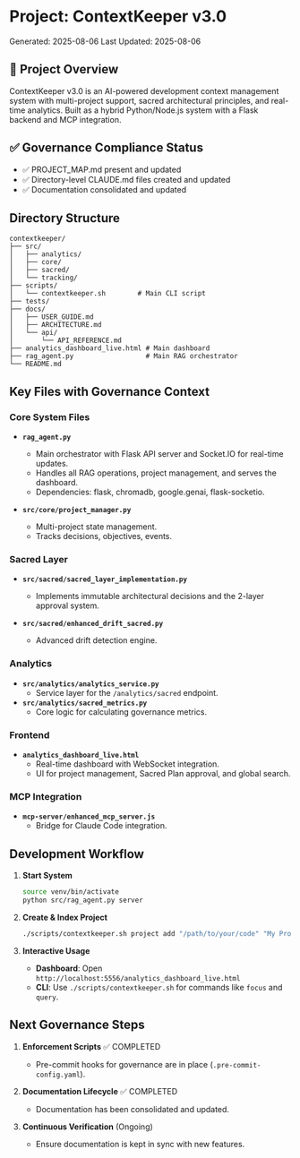 # Project: ContextKeeper v3.0
Generated: 2025-08-06
Last Updated: 2025-08-06

## 🎯 Project Overview
ContextKeeper v3.0 is an AI-powered development context management system with multi-project support, sacred architectural principles, and real-time analytics. Built as a hybrid Python/Node.js system with a Flask backend and MCP integration.

## ✅ Governance Compliance Status
- ✅ PROJECT_MAP.md present and updated
- ✅ Directory-level CLAUDE.md files created and updated
- ✅ Documentation consolidated and updated

## Directory Structure
```
contextkeeper/
├── src/
│   ├── analytics/
│   ├── core/
│   ├── sacred/
│   └── tracking/
├── scripts/
│   └── contextkeeper.sh        # Main CLI script
├── tests/
├── docs/
│   ├── USER_GUIDE.md
│   ├── ARCHITECTURE.md
│   └── api/
│       └── API_REFERENCE.md
├── analytics_dashboard_live.html # Main dashboard
├── rag_agent.py                  # Main RAG orchestrator
└── README.md
```

## Key Files with Governance Context

### Core System Files
- **`rag_agent.py`**
  - Main orchestrator with Flask API server and Socket.IO for real-time updates.
  - Handles all RAG operations, project management, and serves the dashboard.
  - Dependencies: flask, chromadb, google.genai, flask-socketio.

- **`src/core/project_manager.py`**
  - Multi-project state management.
  - Tracks decisions, objectives, events.

### Sacred Layer
- **`src/sacred/sacred_layer_implementation.py`**
  - Implements immutable architectural decisions and the 2-layer approval system.

- **`src/sacred/enhanced_drift_sacred.py`**
  - Advanced drift detection engine.

### Analytics
- **`src/analytics/analytics_service.py`**
  - Service layer for the `/analytics/sacred` endpoint.
- **`src/analytics/sacred_metrics.py`**
  - Core logic for calculating governance metrics.

### Frontend
- **`analytics_dashboard_live.html`**
  - Real-time dashboard with WebSocket integration.
  - UI for project management, Sacred Plan approval, and global search.

### MCP Integration
- **`mcp-server/enhanced_mcp_server.js`**
  - Bridge for Claude Code integration.

## Development Workflow

1. **Start System**
   ```bash
   source venv/bin/activate
   python src/rag_agent.py server
   ```

2. **Create & Index Project**
   ```bash
   ./scripts/contextkeeper.sh project add "/path/to/your/code" "My Project"
   ```

3. **Interactive Usage**
   - **Dashboard**: Open `http://localhost:5556/analytics_dashboard_live.html`
   - **CLI**: Use `./scripts/contextkeeper.sh` for commands like `focus` and `query`.

## Next Governance Steps

1. **Enforcement Scripts** ✅ COMPLETED
   - Pre-commit hooks for governance are in place (`.pre-commit-config.yaml`).

2. **Documentation Lifecycle** ✅ COMPLETED
   - Documentation has been consolidated and updated.

3. **Continuous Verification** (Ongoing)
   - Ensure documentation is kept in sync with new features.
